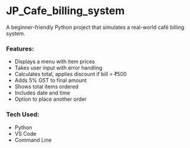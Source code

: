 # JP_Cafe_billing_system

A beginner-friendly Python project that simulates a real-world café billing system.

### Features:
- Displays a menu with item prices
- Takes user input with error handling
- Calculates total, applies discount if bill > ₹500
- Adds 5% GST to final amount
- Shows total items ordered
- Includes date and time
- Option to place another order

### Tech Used:
- Python
- VS Code
- Command Line
